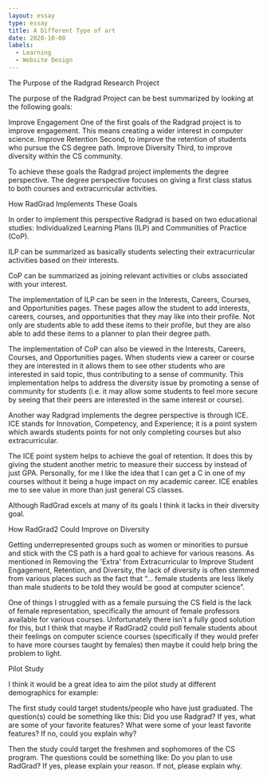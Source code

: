 ```yaml
---
layout: essay
type: essay
title: A Different Type of art   
date: 2020-10-08
labels:
  - Learning
  - Website Design
---
```


The Purpose of the Radgrad Research Project

The purpose of the Radgrad Project can be best summarized by looking at the following goals: 

Improve Engagement 
One of the first goals of the Radgrad project is to improve engagement. This means creating a wider interest in computer science. 
Improve Retention
Second, to improve the retention of students who pursue the CS degree path. 
Improve Diversity 
	Third, to improve diversity within the CS community.

To achieve these goals the Radgrad project implements the degree perspective. The degree perspective focuses on giving a first class status to both courses and extracurricular activities.

How RadGrad Implements These Goals 
 
In order to implement this perspective Radgrad is based on two educational studies: Individualized Learning Plans (ILP) and Communities of Practice (CoP). 

ILP can be summarized as basically students selecting their extracurricular activities based on their interests. 

CoP can be summarized as joining relevant activities or clubs associated with your interest.

The implementation of ILP can be seen in the Interests, Careers, Courses, and Opportunities pages. These pages allow the student to add interests, careers, courses, and opportunities that they may like into their profile. Not only are students able to add these items to their profile, but they are also able to add these items to a planner to plan their degree path.

The implementation of CoP can also be viewed in the Interests, Careers, Courses, and Opportunities pages. When students view a career or course they are interested in it allows them to see other students who are interested in said topic, thus contributing to a sense of community. This implementation helps to address the diversity issue by promoting a sense of community for students (i.e. it may allow some students to feel more secure by seeing that their peers are interested in the same interest or course).

Another way Radgrad implements the degree perspective is through ICE. ICE stands for Innovation, Competency, and Experience; it is a point system which awards students points for not only completing courses but also extracurricular. 

The ICE point system helps to achieve the goal of retention. It does this by giving the student another metric to measure their success by instead of just GPA. Personally, for me I like the idea that I can get a C in one of my courses without it being a huge impact on my academic career. ICE enables me to see value in more than just general CS classes.

Although RadGrad excels at many of its goals I think it lacks in their diversity goal. 

How RadGrad2 Could Improve on Diversity

Getting underrepresented groups such as women or minorities to pursue and stick with the CS path is a hard goal to achieve for various reasons. As mentioned in Removing the 'Extra' from Extracurricular to Improve Student Engagement, Retention, and Diversity, the lack of diversity is often stemmed from various places such as the fact that “... female students are less likely than male students to be told they would be good at computer science”. 

One of things I struggled with as a female pursuing the CS field is the lack of female representation, specifically the amount of female professors available for various courses. Unfortunately there isn’t a fully good solution for this, but I think that maybe if RadGrad2 could poll female students about their feelings on computer science courses (specifically if they would prefer to have more courses taught by females) then maybe it could help bring the problem to light. 

Pilot Study

I think it would be a great idea to aim the pilot study at different demographics for example:

The first study could target students/people who have just graduated. The question(s) could be something like this:
Did you use Radgrad?
If yes, what are some of your favorite features?
What were some of your least favorite features?
If no, could you explain why?  

Then the study could target the freshmen and sophomores of the CS program. The questions could be something like:
Do you plan to use RadGrad? 
If yes, please explain your reason.
If not, please explain why.
